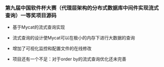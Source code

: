 ### 第九届中国软件杯大赛（代理层架构的分布式数据库中间件实现流式查询）一等奖项目源码

- 基于Mycat的流式查询实现

- 流式查询的设计使Mycat可以在极小的内存下进行大数据的查询

- 增加了可视化监控和配置文件的在线修改

- 项目还有一个不足：对于order by的流式查询优化还未完善

